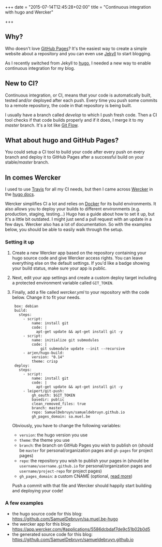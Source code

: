 +++
date = "2015-07-14T12:45:28+02:00"
title = "Continuous integration with hugo and Wercker"

+++

## Why?

Who doesn't love [GitHub Pages](https://pages.github.com/)? It's the easiest way to create a simple website about a repository and you can even use [Jekyll](http://jekyllrb.com/) to start blogging.

As I recently switched from Jekyll to [hugo](http://gohugo.io), I needed a new way to enable continuous integration for my blog.

## New to CI?

Continuous integration, or CI, means that your code is automatically built, tested and/or deployed after each push. Every time you push some commits to a remote repository, the code in that repository is being built.

I usually have a branch called *develop* to which I push fresh code. Then a CI tool checks if that code builds properly and if it does, I merge it to my *master* branch. It's a lot like [Git Flow](https://www.atlassian.com/git/tutorials/comparing-workflows/gitflow-workflow).

## What about hugo and GitHub Pages?

You could setup a CI tool to build your code after every push on every branch and deploy it to GitHub Pages after a successful build on your stable/*master* branch.

## In comes Wercker

I used to use [Travis](http://travis-ci.org) for all my CI needs, but then I came across [Wercker](http://wercker.com) in the [hugo docs](http://gohugo.io/tutorials/automated-deployments/).

Wercker simplifies CI a lot and relies on [Docker](http://docker.com) for its build environments. It also allows you to deploy your builds to different environments (e.g. production, staging, testing...) Hugo has a guide about how to set it up, but it's a little bit outdated. I might just send a pull request with an update in a few days. Wercker also has a lot of documentation. So with the examples below, you should be able to easily walk through the setup.

### Setting it up

1. Create a new Wercker app based on the repository containing your hugo source code and give Wercker access rights. You can leave everything else on the default settings. If you'd like a badge showing your build status, make sure your app is public.
1. Next, edit your app settings and create a custom deploy target including a protected environment variable called `GIT_TOKEN`.
1. Finally, add a file called *wercker.yml* to your repository with the code below. Change it to fit your needs.

		box: debian
		build:
		  steps:
		    - script:
		        name: install git
		        code: |
		          apt-get update && apt-get install git -y
		    - script:
		        name: initialize git submodules
		        code: |
		            git submodule update --init --recursive
		    - arjen/hugo-build:
		        version: "0.14"
		        theme: crisp
		deploy:
		  steps:
		    - script:
		        name: install git
		        code: |
		          apt-get update && apt-get install git -y
		    - leipert/git-push:
		        gh_oauth: $GIT_TOKEN
		        basedir: public
		        clean_removed_files: true
		        branch: master
		        repo: SamuelDebruyn/samueldebruyn.github.io
		        gh_pages_domain: sa.muel.be

	Obviously, you have to change the following variables:
	
	* `version`: the hugo version you use
	* `theme`: the theme you use
	* `branch`: the branch on GitHub Pages you wish to publish on (should be `master` for personal/organization pages and `gh-pages` for project pages)
	* `repo`: the repository you wish to publish your pages in (should be `username/username.github.io` for personal/organization pages and `username/project-repo` for project pages)
	* `gh_pages_domain`: a custom CNAME (optional, [read more](https://help.github.com/articles/setting-up-a-custom-domain-with-github-pages/))
	
	Push a commit with that file and Wercker should happily start building and deploying your code!

### A few examples

* the hugo source code for this blog: https://github.com/SamuelDebruyn/sa.muel.be-hugo
* the wercker app for this blog: https://app.wercker.com/#applications/5586dcbdaf7de9c51b02b0d5
* the generated source code for this blog: https://github.com/SamuelDebruyn/samueldebruyn.github.io